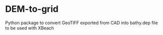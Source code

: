 # DEM-to-grid

Python package to convert GeoTIFF exported from CAD into bathy.dep file to be used with XBeach
